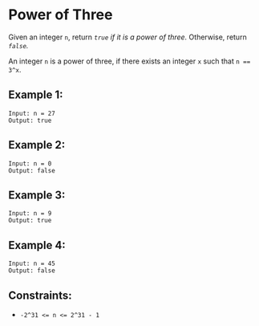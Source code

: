 # Power of Three

Given an integer `n`, return _`true` if it is a power of three._ Otherwise, return _`false`._

An integer `n` is a power of three, if there exists an integer `x` such that `n == 3^x`.

## Example 1:

```
Input: n = 27
Output: true
```

## Example 2:

```
Input: n = 0
Output: false
```

## Example 3:

```
Input: n = 9
Output: true
```

## Example 4:

```
Input: n = 45
Output: false
```

## Constraints:

- `-2^31 <= n <= 2^31 - 1`
